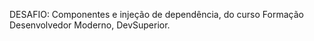 DESAFIO: Componentes e injeção de dependência, do curso Formação Desenvolvedor Moderno, DevSuperior.
